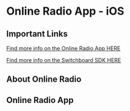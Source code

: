 # Online Radio App - iOS

## Important Links

<a href="https://docs.switchboard.audio/docs/examples/online-radio-app/" target="_blank">Find more info on the Online Radio App HERE</a>

<a href="https://docs.switchboard.audio/" target="_blank">Find more info on the Switchboard SDK HERE</a>

## About Online Radio

## Online Radio App
